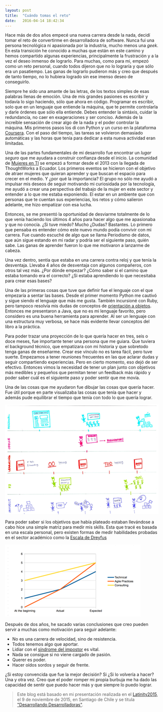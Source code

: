 ```yaml
---
layout: post
title:  "Cuándo tomas el reto"
date:   2016-04-14 18:42:34
---
```


Hace más de dos años empecé una nueva carrera desde la nada, decidí tomar el reto de convertirme en desarrolladora de software. Nunca fui una persona tecnológica ni apasionada por la industria, mucho menos una *geek*. En esta transición he conocido a muchas que están en este camino y hemos compartido algunas experiencias, principalmente la frustración y a la vez el deseo inmenso de lograrlo. Para muchas, como para mi, empezó como un reto personal, cuando todos dijeron que no lo lograría y que sólo era un pasatiempo. Las ganas de lograrlo pudieron más y creo que después de tanto tiempo, no lo hubiera logrado sin ese imenso deseo de conseguirlo.

Siempre he sido una amante de las letras, de los textos simples de esas palabras llenas de emoción. Una de mis grandes pasiones es escribir y todavía lo sigo haciendo, sólo que ahora en código. Programar es escribir, solo que en un lenguaje que entiende la máquina, que te permite controlarla y darle órdenes que sólo ella entiende. Debes entender la sintáxis, cuidar la redundancia, no caer en exageraciones y ser conciso. Además de la increíble sensación de crear algo de la nada y el poder controlar la máquina. Mis primeros pasos los di con Python y un curso en la plataforma [Coursera](https://www.coursera.org/). Con el paso del tiempo, las tareas se volvieron demasiado automáticas y las horas que tenía para dedicar a esta nueva actividad eran limitadas.

Una de las partes fundamentales de mi desarrollo fue encontrar un *lugar seguro* que me ayudara a construir confianza desde el inicio. La comunidad de [Mujeres en TI](http://mujeresentecnologia.ec/) se empezó a formar desde el 2013 con la llegada de ThoughtWorks a Ecuador. Los primeros eventos se hicieron con el objetivo de atraer mujeres que quieran aprender y que buscan el espacio para crecer en el medio. Y ¿por qué la importancia? El grupo no sólo me ayudó a impulsar mis deseos de seguir motivando mi curiosidada por la tecnología, me ayudó a crear una perspectiva del trabajo de la mujer en este sector y entender a lo que me estaba exponiendo. El estar en un ambiente que con personas que te cuentan sus experiencias, los retos y cómo salieron adelante, me hizo empatizar con esa lucha.

Entonces, se me presentó la oportunidad de desviarme totalmente de lo que venía haciendo los últimos 4 años para hacer algo que me apasionaba y que no conocía. ¿Si tuve miedo? Mucho ¿Dudas? Bastantes. Lo primero que pensaba es entender cómo este nuevo mundo podía convivir con mi carrera. Fue cuando escuché de algo que se llama Periodismo de datos, que aún sigue estando en mi radar y podría ser el siguiente paso, quién sabe. Las ganas de aprender fueron lo que me motivaron a lanzarme de cabeza.

Una vez dentro, sentía que estaba en una carrera contra reloj y que tenía la desventaja. Llevaba 4 años de desventaja con algunos compañeros, con otros tal vez más. ¿Por dónde empezar? ¿Cómo saber si el camino que estaba tomando era el correcto? ¿Si estaba aprendiendo lo que necesitaba para crear esas bases?

Una de las primeras cosas que tuve que definir fue el lenguaje con el que empezaría a sentar las bases. Desde el primer momento Python me cautivó y sigue siendo el lenguaje que más me gusta. También incursioné con Ruby, pero tampoco resolvía mis dudas de conceptos de [orientación a objetos](https://es.wikipedia.org/wiki/Programaci%C3%B3n_orientada_a_objetos). Entonces me presentaron a Java, que no es mi lenguaje favorito, pero considero es una buena herramienta para aprender. Al ser un lenguaje con una estructura muy verbosa, se hace más evidente llevar conceptos del libro a la práctica. 

Para poder trazar una proyección de lo que quería hacer en tres, seis o doce meses, fue importante tener una persona que me guiara. Que tuviera el background técnico, que empatizara con mi historia y que sobretodo tenga ganas de enseñarme. Crear ese vínculo no es tarea fácil, pero tuve suerte. Empezamos a tener reuniones frecuentes en las que aclarar dudas y seguir compartiendo experiencias. Pero en cierto momento, eso dejó de ser efectivo. Entonces vimos la necesidad de tener un plan junto con objetivos más medibles y pequeños que permitan tener un feedback más rápido y poder saber cuál es el siguiente paso y poder sentir que me movía.

Una de las cosas que me ayudaron fue dibujar las cosas que quería hacer. Fue útil porque en parte visualizaba las cosas que tenía que hacer y además pude equilibrar el tiempo que tenía con todo lo que quería lograr. 

![Alt text](/img/imagen1.png "Imagen1")

Para poder saber si los objetivos que había plateado estaban llevándose a cabo hice una simple matriz para medir mis skills. Esta que tracé es basada en una escala personal, pero existen formas de medir habilidades probadas en el sector académico como la [Escala de Dreyfus](https://en.wikipedia.org/wiki/Dreyfus_model_of_skill_acquisition)

![Alt text](/img/imagen2.png "Imagen2")

Después de dos años, he sacado varias conclusiones que creo pueden servir a muchas como motivación para seguir adelante:

- No es una carrera de velocidad, sino de resistencia.
- Todos tenemos algo que aportar.
- Lidiar con el [síndrome del impostor](https://es.wikipedia.org/wiki/S%C3%ADndrome_del_impostor) es vital.
- Nada se consigue si no viene cargado de pasión.
- Querer es poder.
- Hacer oídos sordos y seguir de frente.

¿Si estoy convencida que fue la mejor decisión? Si ¿Si lo volvería a hacer? Una y otra vez. Creo que el poder romper mi propia burbuja me ha dado las capacidad de sentir que puedo hacer más y que siempre lo puedo lograr.

> Este blog está basado en mi presentación realizada en el [Latinity2015](http://www.latinity.info/), el 9 de noviembre de 2015, en Santiago de Chile y se titula ["Desarrollando Desarrolladoras"]("http://www.slideshare.net/ThoughtWorks/desarrollando-desarrolladoras?utm_campaign=careers&utm_medium=social&utm_source=twitter").
